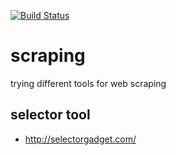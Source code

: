 [![Build Status](https://travis-ci.org/brownman/scraping.svg?branch=develop)](https://travis-ci.org/brownman/scraping)








 


scraping
=========
trying different tools for web scraping

selector tool
----
- http://selectorgadget.com/

